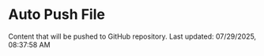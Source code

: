 # Auto Push File

Content that will be pushed to GitHub repository.
Last updated: 07/29/2025, 08:37:58 AM